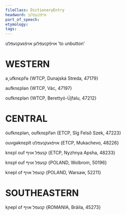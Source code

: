 ```yaml
---
fileClass: DictionaryEntry
headword: אויפֿקנעפּלען
part_of_speech: 
etymology: 
tags: 
---
```

אויפֿקנעפּלען
אויפֿגעקנעפּלט
'to unbutton'

WESTERN
========

a˰ufknɛplʲə {WTCP, Dunajská Streda, 47179}

aufknɛplən {WTCP, Vác, 47197}

oufknɛplən {WTCP, Berettyó-Újfalu, 47212}

CENTRAL
========

óufknɛplən, oufknɛplʲən {ETCP, Sîg Felső Szek, 47223}

ouvgəknɛplt אויפֿגעקנעפּלט {ETCP, Mukachevo, 48226}

knɛpl ouf קנעפּל אויף {ETCP, Nyzhnya Apsha, 48233}

knɛpɫ ouf קנעפּל אויף {POLAND, Wolbrom, 50196}

 knepl of קנעפּל אויף {POLAND, Warsaw, 52211}

SOUTHEASTERN
==============

kɲepl of קנעפּל אויף {ROMANIA, Brăila, 45273}
